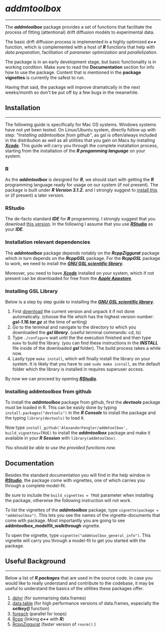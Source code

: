 # ***addmtoolbox***
---

The ***addmtoolbox*** package provides a set of functions that facilitate the process of fitting (attentional) drift diffusion models to experimental data.

The basic drift diffusion process is implemented in a highly optimized ***c++*** function, which is complemented with a host of ***R*** functions that help with *data preparation*, facilitation of *parameter optimization* and *parallelization*.

The package is in an early development stage, but basic functionality is in working condition. Make sure to read the **Documentation** section for info how to use the package. Content that is mentioned in the **package vignettes** is currently the safest to run. 

Having that said, the package will improve dramatically in the next weeks/month so don't be put off by a few bugs in the meanwhile.


## Installation
---
The following guide is specifically for Mac OS systems. Windows systems have not yet been tested. On Linux/Ubuntu system, directly follow up with step: *"Installing addmtoolbox from github"*,  as gsl is often/always included in the distribution as well as all utilities that you gain on Macs by installing [***Xcode***](https://developer.apple.com/xcode/). This guide will carry you through the complete installation process, starting from the installation of the ***R progamming language*** on your system.

### R
As the ***addmtoolbox*** is designed for ***R***, we should start with getting the ***R*** programming language ready for usage on our system (if not present). The package is built under ***R Version 3.1.2.*** and I strongly suggest to [install this](http://cran.cnr.berkeley.edu) or (if present) a later version.

### RStudio
The de-facto standard ***IDE*** for ***R*** programming. I strongly suggest that you download [this version](http://www.rstudio.com/products/rstudio/download/preview/). In the following I assume that you use [***RStudio***](http://www.rstudio.com/) as your ***IDE***.


### Installation relevant dependencies
The ***addmtoolbox*** package depends notably on the ***RcppZiggurat*** package which in turn depends on the ***RcppGSL*** package. For the ***RcppGSL*** package to work, we need to install the [***GNU GSL scientific library***](http://www.gnu.org/software/gsl/). 

Moreover, you need to have [***Xcode***](https://developer.apple.com/xcode/) installed on your system, which if not present can be downloaded for free from the [***Apple Appstore***](https://itunes.apple.com/de/app/xcode/id497799835?mt=12).

### Installing GSL Library
Below is a step by step guide to installing the [***GNU GSL scientific library***](http://www.gnu.org/software/gsl/).

1. First [download](http://mirrors.ibiblio.org/gnu/ftp/gnu/gsl/) the current version and unpack it if not done automatically. (choose the file which has the highest version number: ***gsl-1.16.tar.gz*** at the time of writing)
2. Go to the terminal and navigate to the directory to which you downloaded the ***gsl library***. (useful terminal commands: cd, ls)
3. Type ```./configure``` wait until the the execution finished and then type ```make``` to build the library. (you can find these instructions in the ***INSTALL*** file inside of the downloaded ***gsl*** folder). The build process takes a while now.
4. Lastly type ```make install```, which will finally install the library on your system. It is likely that you have to use ```sudo make install```, as the default folder which the library is installed in requires superuser access.

By now we can proceed by opening [***RStudio***](http://www.rstudio.com/).

### Installing addmtoolbox from github

To install the ***addmtoolbox*** package from github, first the ***devtools*** package must be loaded in R.
This can be easily done by typing ```install.packages("devtools")``` in the ***R Console*** to install the package and the typing ```library(devtools)``` to load it.

Now type ```install_github('AlexanderFengler/addmtoolbox', build_vignettes=TRUE)``` to install the ***addmtoolbox*** package and make it available in your ***R Session*** with ```library(addmtoolbox)```.

*You should be able to use the provided functions now.*

## Documentation

Besides the standard documentation you will find in the help window in [***RStudio***](http://www.rstudio.com/), the package come with vignettes, one of which carries you through a complete model-fit. 

Be sure to include the ```build_vignettes = TRUE``` parameter when installing the package, otherwise the following instruction will not work.

To list the vignettes of the ***addmtoolbox*** package, type ```vignette(package = "addmtoolbox")```. This lets you see the names of the vignette-documents that come with package. Most importantly you are going to see **addmtoolbox_modelfit_walkthrough** vignette.

To open the vignette, type ```vignette("addmtoolbox_general_info")```. This vignette will carry you through a model-fit to get you started with the package.

## Useful Background
---
Below a list of ***R packages*** that are used in the source code. In case you would like to really understand and contribute to the codebase, it may be useful to understand the basics of the utilities these packages offer.

1. [dplyr](http://cran.rstudio.com/web/packages/dplyr/vignettes/introduction.html) (for summarising data.frames)
2. [data.table](http://cran.r-project.org/web/packages/data.table/vignettes/datatable-intro.pdf) (for high performance versions of data.frames, especially the ***setkey()*** function) 
3. [foreach](http://cran.r-project.org/web/packages/foreach/vignettes/foreach.pdf) (parallel for loops)
4. [Rcpp](http://adv-r.had.co.nz/Rcpp.html) (linking ***c++*** with ***R***) 
5. [RcppZiggurat](http://cran.r-project.org/web/packages/RcppZiggurat/vignettes/RcppZiggurat.pdf) (faster version of ```rnorm()``` )


